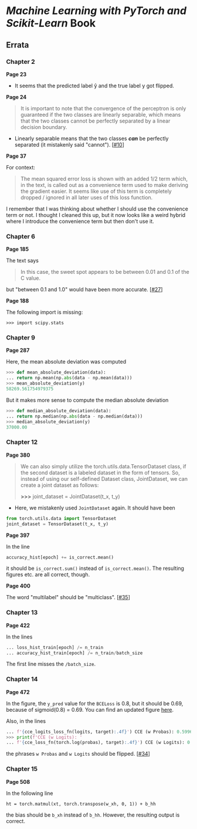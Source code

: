 # *Machine Learning with PyTorch and Scikit-Learn* Book

##  Errata



### Chapter 2


**Page 23**

- It seems that the predicted label ŷ and the true label y got flipped.

**Page 24**

> It is important to note that the convergence of the perceptron is only guaranteed if the two classes are linearly separable, which means that the two classes cannot be perfectly separated by a linear decision boundary. 

- Linearly separable means that the two classes ***can*** be perfectly separated (it mistakenly said "cannot"). [[#10](https://github.com/rasbt/machine-learning-book/issues/10)]

**Page 37**

For context: 

> The mean squared error loss is shown with an added 1/2 term which, in the text, is called out as a convenience term used to make deriving the gradient easier. It seems like use of this term is completely dropped / ignored in all later uses of this loss function.

I remember that I was thinking about whether I should use the convenience term or not. I thought I cleaned this up, but it now looks like a weird hybrid where I introduce the convenience term but then don't use it.


### Chapter 6

**Page 185**

The text says

> In this case, the sweet spot appears to be between 0.01 and 0.1 of the C value.

but "between 0.1 and 1.0" would have been more accurate. [[#27](https://github.com/rasbt/machine-learning-book/issues/27)]


**Page 188**

The following import is missing:

    >>> import scipy.stats



### Chapter 9

**Page 287**

Here, the mean absolute deviation was computed

```python
>>> def mean_absolute_deviation(data):
... return np.mean(np.abs(data - np.mean(data))) 
>>> mean_absolute_deviation(y)
58269.561754979375
```

But it makes more sense to compute the median absolute deviation

```python
>>> def median_absolute_deviation(data):
... return np.median(np.abs(data - np.median(data))) 
>>> median_absolute_deviation(y)
37000.00
```



### Chapter 12

**Page 380**

> We can also simply utilize the torch.utils.data.TensorDataset class, if the second dataset is a labeled dataset in the form of tensors. So, instead of using our self-defined Dataset class, JointDataset, we can create a joint dataset as follows:
>
> **>>>** joint_dataset = JointDataset(t_x, t_y)

- Here, we mistakenly used `JointDataset` again. It should have been

```python
from torch.utils.data import TensorDataset
joint_dataset = TensorDataset(t_x, t_y)
```

**Page 397**

In the line 

```python
accuracy_hist[epoch] += is_correct.mean()
```

it should be `is_correct.sum()` instead of `is_correct.mean()`. The resulting figures etc. are all correct, though.


**Page 400**

The word "multilabel" should be "multiclass". [[#35](https://github.com/rasbt/machine-learning-book/issues/35)]


### Chapter 13

**Page 422**

In the lines

```python
... loss_hist_train[epoch] /= n_train
... accuracy_hist_train[epoch] /= n_train/batch_size
```

The first line misses the `/batch_size`.



### Chapter 14

**Page 472**

In the figure, the `y_pred` value for the `BCELoss` is 0.8, but it should be 0.69, because of sigmoid(0.8) = 0.69. You can find an updated figure [here](../ch14/figures/14_11.png).

Also, in the lines 

```python
... f'{cce_logits_loss_fn(logits, target):.4f}') CCE (w Probas): 0.5996
>>> print(f'CCE (w Logits): '
... f'{cce_loss_fn(torch.log(probas), target):.4f}') CCE (w Logits): 0.5996
```

the phrases `w Probas` and `w Logits` should be flipped.  [[#34](https://github.com/rasbt/machine-learning-book/issues/34)]




### Chapter 15

**Page 508**

In the following line

    ht = torch.matmul(xt, torch.transpose(w_xh, 0, 1)) + b_hh

the bias should be  `b_xh` instead of `b_hh`. However, the resulting output is correct.



